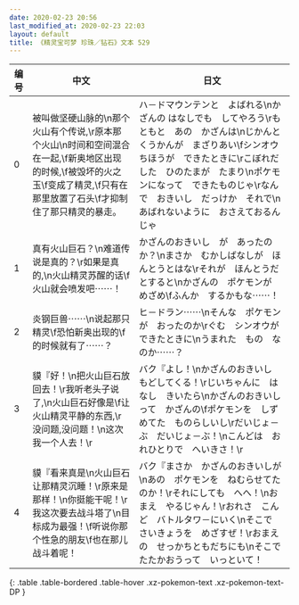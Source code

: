 ```yaml
---
date: 2020-02-23 20:56
last_modified_at: 2020-02-23 22:03
layout: default
title: 《精灵宝可梦 珍珠／钻石》文本 529
---
```

| 编号 | 中文 | 日文 |
| ---- | ---- | ---- |
| 0 | 被叫做坚硬山脉的\n那个火山有个传说,\r原本那个火山\n时间和空间混合在一起,\f新奥地区出现的时候,\f被毁坏的火之玉\f变成了精灵,\f只有在那里放置了石头\f才抑制住了那只精灵的暴走。 | ハ－ドマウンテンと　よばれる\nかざんの はなしでも　してやろう\rもともと　あの　かざんは\nじかんと　くうかんが　まざりあい\fシンオウちほうが　できたときに\rこぼれだした　ひのたまが　たまり\nポケモンになって　できたものじゃ\rなんで　おきいし　だっけか　それで\nあばれないように　おさえておるんじゃ |
| 1 | 真有火山巨石？\n难道传说是真的？\r如果是真的,\n火山精灵苏醒的话\f火山就会喷发吧⋯⋯！ | かざんのおきいし　が　あったのか？\nまさか　むかしばなしが　ほんとうとはな\rそれが　ほんとうだとすると\nかざんの　ポケモンが　めざめ\fふんか　するかもな⋯⋯！ |
| 2 | 炎钢巨兽⋯⋯\n说起那只精灵\f恐怕新奥出现的\f的时候就有了⋯⋯？ | ヒ－ドラン⋯⋯\nそんな　ポケモンが　おったのか\rぐむ　シンオウが　できたときに\nうまれた　もの　なのか⋯⋯？ |
| 3 | 貘『好！\n把火山巨石放回去！\r我听老头子说了,\n火山巨石好像是\f让火山精灵平静的东西,\r没问题,没问题！\n这次我一个人去！\r | バク『よし！\nかざんのおきいし　もどしてくる！\rじいちゃんに　はなし　きいたら\nかざんのおきいし　って　かざんの\fポケモンを　しずめてた　ものらしいし\rだいじょ－ぶ　だいじょ－ぶ！\nこんどは　おれひとりで　へいきさ！\r |
| 4 | 貘『看来真是\n火山巨石让那精灵沉睡！\r原来是那样！\n你挺能干呢！\r我这次要去战斗塔了\n目标成为最强！\f听说你那个性急的朋友\f也在那儿战斗着呢！ | バク『まさか　かざんのおきいしが\nあの　ポケモンを　ねむらせてたのか！\rそれにしても　へへ！\nおまえ　やるじゃん！\rおれさ　こんど　バトルタワ－にいく\nそこで　さいきょうを　めざすぜ！\rおまえの　せっかちともだちにも\nそこで　たたかおうって　いっといて！ |
{: .table .table-bordered .table-hover .xz-pokemon-text .xz-pokemon-text-DP }
